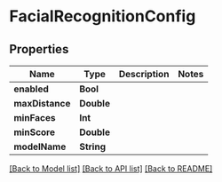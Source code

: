 # FacialRecognitionConfig

## Properties
Name | Type | Description | Notes
------------ | ------------- | ------------- | -------------
**enabled** | **Bool** |  | 
**maxDistance** | **Double** |  | 
**minFaces** | **Int** |  | 
**minScore** | **Double** |  | 
**modelName** | **String** |  | 

[[Back to Model list]](../README.md#documentation-for-models) [[Back to API list]](../README.md#documentation-for-api-endpoints) [[Back to README]](../README.md)


